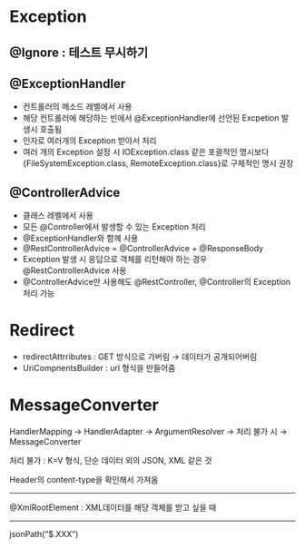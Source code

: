 # Exception

## @Ignore : 테스트 무시하기

## @ExceptionHandler

- 컨트롤러의 메소드 레벨에서 사용
- 해당 컨트롤러에 해당하는 빈에서 @ExceptionHandler에 선언된 Excpetion 발생시 호출됨
- 인자로 여러개의 Exception 받아서 처리
- 여러 개의 Exception 설정 시 IOException.class 같은 포괄적인 명시보다 {FileSystemException.class, RemoteException.class}로 구체적인 명시 권장

## @ControllerAdvice

- 클래스 레벨에서 사용
- 모든 @Controller에서 발생할 수 있는 Exception 처리
- @ExceptionHandler와 함께 사용
- @RestControllerAdvice = @ControllerAdvice + @ResponseBody
- Exception 발생 시 응답으로 객체를 리턴해야 하는 경우 @RestControllerAdvice 사용
- @ControllerAdvice만 사용해도 @RestController, @Controller의 Exception 처리 가능

# Redirect

- redirectAttrributes : GET 방식으로 가버림 → 데이터가 공개되어버림
- UriCompnentsBuilder : url 형식을 만들어줌

# MessageConverter

HandlerMapping → HandlerAdapter → ArgumentResolver → 처리 불가 시 → MessageConverter

처리 불가 : K=V 형식, 단순 데이터 외의 JSON, XML 같은 것

Header의 content-type을 확인해서 가져옴

---

@XmlRootElement : XML데이터를 해당 객체를 받고 싶을 때

---

jsonPath(”$.XXX”)